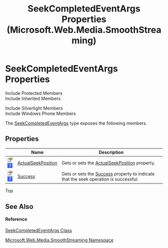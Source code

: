 ﻿---
title: SeekCompletedEventArgs Properties (Microsoft.Web.Media.SmoothStreaming)
TOCTitle: SeekCompletedEventArgs Properties
ms:assetid: Properties.T:Microsoft.Web.Media.SmoothStreaming.SeekCompletedEventArgs
ms:mtpsurl: https://msdn.microsoft.com/en-us/library/microsoft.web.media.smoothstreaming.seekcompletedeventargs_properties(v=VS.95)
ms:contentKeyID: 46307908
ms.date: 05/31/2012
mtps_version: v=VS.95
---

# SeekCompletedEventArgs Properties

Include Protected Members  
Include Inherited Members  

Include Silverlight Members  
Include Windows Phone Members  

The [SeekCompletedEventArgs](seekcompletedeventargs-class-microsoft-web-media-smoothstreaming_1.md) type exposes the following members.

## Properties

<table>
<thead>
<tr class="header">
<th> </th>
<th>Name</th>
<th>Description</th>
</tr>
</thead>
<tbody>
<tr class="odd">
<td><img src="images/Dd565996.pubproperty(en-us,VS.90).gif" title="Public property" alt="Public property" /> <img src="images/Ee532579.slMobile(VS.95).gif" title="Supported by Windows Phone" alt="Supported by Windows Phone" /></td>
<td><a href="seekcompletedeventargs-actualseekposition-property-microsoft-web-media-smoothstreaming_1.md">ActualSeekPosition</a></td>
<td>Gets or sets the <a href="seekcompletedeventargs-actualseekposition-property-microsoft-web-media-smoothstreaming_1.md">ActualSeekPosition</a> property.</td>
</tr>
<tr class="even">
<td><img src="images/Dd565996.pubproperty(en-us,VS.90).gif" title="Public property" alt="Public property" /> <img src="images/Ee532579.slMobile(VS.95).gif" title="Supported by Windows Phone" alt="Supported by Windows Phone" /></td>
<td><a href="seekcompletedeventargs-success-property-microsoft-web-media-smoothstreaming_1.md">Success</a></td>
<td>Gets or sets the <a href="seekcompletedeventargs-success-property-microsoft-web-media-smoothstreaming_1.md">Success</a> property to indicate that the seek operation is successful.</td>
</tr>
</tbody>
</table>


Top

## See Also

#### Reference

[SeekCompletedEventArgs Class](seekcompletedeventargs-class-microsoft-web-media-smoothstreaming_1.md)

[Microsoft.Web.Media.SmoothStreaming Namespace](microsoft-web-media-smoothstreaming-namespace_1.md)


